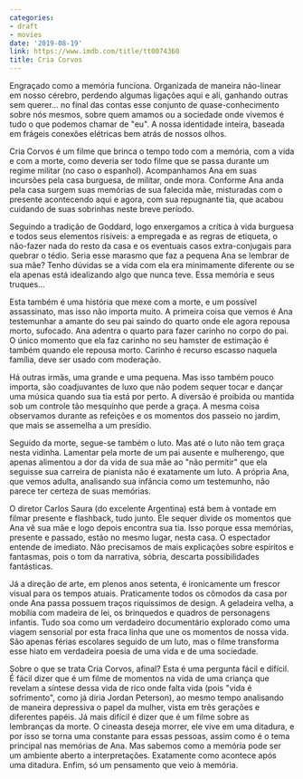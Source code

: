 ```yaml
---
categories:
- draft
- movies
date: '2019-08-19'
link: https://www.imdb.com/title/tt0074360
title: Cria Corvos
---
```


Engraçado como a memória funciona. Organizada de maneira não-linear em nosso cérebro, perdendo algumas ligações aqui e ali, ganhando outras sem querer... no final das contas esse conjunto de quase-conhecimento sobre nós mesmos, sobre quem amamos ou a sociedade onde vivemos é tudo o que podemos chamar de "eu". A nossa identidade inteira, baseada em frágeis conexões elétricas bem atrás de nossos olhos.

Cria Corvos é um filme que brinca o tempo todo com a memória, com a vida e com a morte, como deveria ser todo filme que se passa durante um regime militar (no caso o espanhol). Acompanhamos Ana em suas incursões pela casa burguesa, de militar, onde mora. Conforme Ana anda pela casa surgem suas memórias de sua falecida mãe, misturadas com o presente acontecendo aqui e agora, com sua repugnante tia, que acabou cuidando de suas sobrinhas neste breve período.

Seguindo a tradição de Goddard, logo enxergamos a crítica à vida burguesa e todos seus elementos risíveis: a empregada e as regras de etiqueta, o não-fazer nada do resto da casa e os eventuais casos extra-conjugais para quebrar o tédio. Seria esse marasmo que faz a pequena Ana se lembrar de sua mãe? Tenho dúvidas se a vida com ela era minimamente diferente ou se ela apenas está idealizando algo que nunca teve. Essa memória e seus truques...

Esta também é uma história que mexe com a morte, e um possível assassinato, mas isso não importa muito. A primeira coisa que vemos é Ana testemunhar a amante do seu pai saindo do quarto onde ele agora repousa morto, sufocado. Ana adentra o quarto para fazer carinho no corpo do pai. O único momento que ela faz carinho no seu hamster de estimação é também quando ele repousa morto. Carinho é recurso escasso naquela família, deve ser usado com moderação.

Há outras irmãs, uma grande e uma pequena. Mas isso também pouco importa, são coadjuvantes de luxo que não podem sequer tocar e dançar uma música quando sua tia está por perto. A diversão é proibida ou mantida sob um controle tão mesquinho que perde a graça. A mesma coisa observamos durante as refeições e os momentos dos passeio no jardim, que mais se assemelha a um presídio.

Seguido da morte, segue-se também o luto. Mas até o luto não tem graça nesta vidinha. Lamentar pela morte de um pai ausente e mulherengo, que apenas alimentou a dor da vida de sua mãe ao "não permitir" que ela seguisse sua carreira de pianista não é exatamente um luto. A própria Ana, que vemos adulta, analisando sua infância como um testemunho, não parece ter certeza de suas memórias.

O diretor Carlos Saura (do excelente Argentina) está bem à vontade em filmar presente e flashback, tudo junto. Ele sequer divide os momentos que Ana vê sua mãe e logo depois encontra sua tia. Isso porque essa memórias, presente e passado, estão no mesmo lugar, nesta casa. O espectador entende de imediato. Não precisamos de mais explicações sobre espíritos e fantasmas, pois o tom da narrativa, sóbria, descarta possibilidades fantásticas.

Já a direção de arte, em plenos anos setenta, é ironicamente um frescor visual para os tempos atuais. Praticamente todos os cômodos da casa por onde Ana passa possuem traços riquíssimos de design. A geladeira velha, a mobília com madeira de lei, os brinquedos e quadros de personagens infantis. Tudo soa como um verdadeiro documentário explorado como uma viagem sensorial por esta fraca linha que une os momentos de nossa vida. São apenas férias escolares seguido de um luto, mas o filme transforma esse hiato em verdadeira poesia de uma vida e de uma sociedade.

Sobre o que se trata Cria Corvos, afinal? Esta é uma pergunta fácil e difícil. É fácil dizer que é um filme de momentos na vida de uma criança que revelam a síntese dessa vida de rico onde falta vida (pois "vida é sofrimento", como já diria Jordan Peterson), ao mesmo tempo analisando de maneira depressiva o papel da mulher, vista em três gerações e diferentes papéis. Já mais difícil é dizer que é um filme sobre as lembranças da morte. O cineasta deseja morrer, ele vive em uma ditadura, e por isso se torna uma constante para essas pessoas, assim como é o tema principal nas memórias de Ana. Mas sabemos como a memória pode ser um ambiente aberto a interpretações. Exatamente como acontece após uma ditadura. Enfim, só um pensamento que veio à memória.